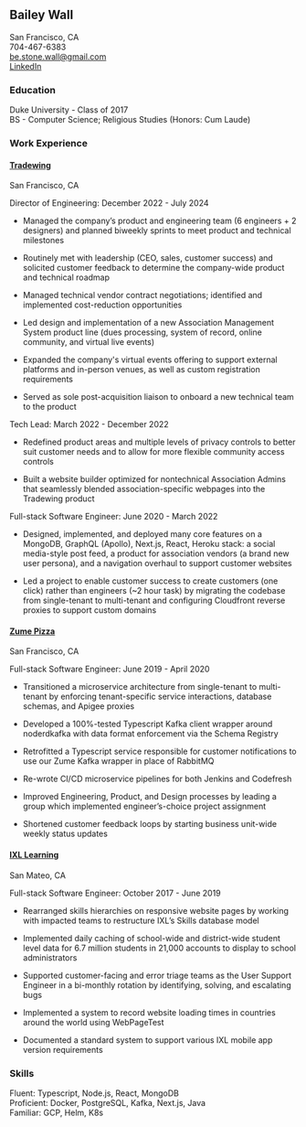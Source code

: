 ## Bailey Wall

San Francisco, CA<br/>
704-467-6383<br/>
be.stone.wall@gmail.com<br/>
[LinkedIn](https://www.linkedin.com/in/bailey-e-wall/)

### Education

Duke University - Class of 2017<br/>
BS - Computer Science; Religious Studies (Honors: Cum Laude)

### Work Experience

#### [Tradewing](https://www.tradewing.com)

San Francisco, CA

Director of Engineering: December 2022 - July 2024

* Managed the company’s product and engineering team (6 engineers + 2 designers) and planned biweekly sprints to meet product and technical milestones

* Routinely met with leadership (CEO, sales, customer success) and solicited customer feedback to determine the company-wide product and technical roadmap

* Managed technical vendor contract negotiations; identified and implemented cost-reduction opportunities

* Led design and implementation of a new Association Management System product line (dues processing, system of record, online community, and virtual live events)

* Expanded the company's virtual events offering to support external platforms and in-person venues, as well as custom registration requirements

* Served as sole post-acquisition liaison to onboard a new technical team to the product

Tech Lead: March 2022 - December 2022

* Redefined product areas and multiple levels of privacy controls to better suit customer needs and to allow for more flexible community access controls

* Built a website builder optimized for nontechnical Association Admins that seamlessly blended association-specific webpages into the Tradewing product

Full-stack Software Engineer: June 2020 - March 2022

* Designed, implemented, and deployed many core features on a MongoDB, GraphQL (Apollo), Next.js, React, Heroku stack: a social media-style post feed, a product for association vendors (a brand new user persona), and a navigation overhaul to support customer websites

* Led a project to enable customer success to create customers (one click) rather than engineers (~2 hour task) by migrating the codebase from single-tenant to multi-tenant and configuring Cloudfront reverse proxies to support custom domains

#### [Zume Pizza](https://en.wikipedia.org/wiki/Zume)

San Francisco, CA

Full-stack Software Engineer: June 2019 - April 2020

* Transitioned a microservice architecture from single-tenant to multi-tenant by enforcing tenant-specific service interactions, database schemas, and Apigee proxies
    
* Developed a 100%-tested Typescript Kafka client wrapper around noderdkafka with data format enforcement via the Schema Registry
    
* Retrofitted a Typescript service responsible for customer notifications to use our Zume Kafka wrapper in place of RabbitMQ
    
* Re-wrote CI/CD microservice pipelines for both Jenkins and Codefresh
    
* Improved Engineering, Product, and Design processes by leading a group which implemented engineer’s-choice project assignment
    
* Shortened customer feedback loops by starting business unit-wide weekly status updates

#### [IXL Learning](https://www.ixl.com/)

San Mateo, CA

Full-stack Software Engineer: October 2017 - June 2019

* Rearranged skills hierarchies on responsive website pages by working with impacted teams to restructure IXL’s Skills database model

* Implemented daily caching of school-wide and district-wide student level data for 6.7 million students in 21,000 accounts to display to school administrators
    
* Supported customer-facing and error triage teams as the User Support Engineer in a bi-monthly rotation by identifying, solving, and escalating bugs
    
* Implemented a system to record website loading times in countries around the world using WebPageTest
    
* Documented a standard system to support various IXL mobile app version requirements

### Skills

Fluent: Typescript, Node.js, React, MongoDB<br/>
Proficient: Docker, PostgreSQL, Kafka, Next.js, Java<br/>
Familiar: GCP, Helm, K8s